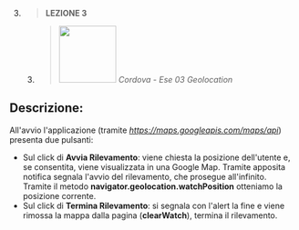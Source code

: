 3. > **LEZIONE 3**
     3. > *<img src="https://encrypted-tbn0.gstatic.com/images?q=tbn:ANd9GcTdP3X1Hj9l1GU8UUn1PHR_mWsKVBTFNNDJwUBG1NoKtU6OcvyhH2xP4ToQGB4YWiCwSak&usqp=CAU" style="width: 100px"></img>  Cordova - Ese 03 Geolocation*
     
## Descrizione:
All'avvio l'applicazione (tramite *https://maps.googleapis.com/maps/api*) presenta due pulsanti:
- Sul click di **Avvia Rilevamento**: viene chiesta la posizione dell'utente e, se consentita, viene visualizzata in una Google Map. Tramite apposita notifica segnala 
l'avvio del rilevamento, che prosegue all'infinito. Tramite il metodo **navigator.geolocation.watchPosition** otteniamo la posizione corrente.
- Sul click di **Termina Rilevamento**: si segnala con l'alert la fine e viene rimossa la mappa dalla pagina (**clearWatch**), termina il rilevamento.

